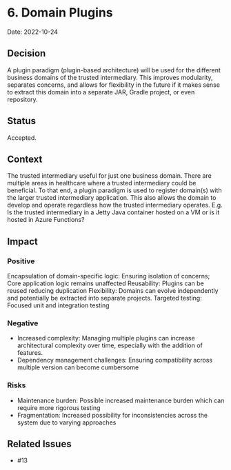 # 6. Domain Plugins

Date: 2022-10-24

## Decision

A plugin paradigm (plugin-based architecture) will be used for the different business domains of the trusted intermediary.  This improves
modularity, separates concerns, and allows for flexibility in the future if it makes sense to extract this domain
into a separate JAR, Gradle project, or even repository.

## Status

Accepted.

## Context

The trusted intermediary useful for just one business domain.  There are multiple areas in healthcare where
a trusted intermediary could be beneficial.  To that end, a plugin paradigm is used to register domain(s) with the
larger trusted intermediary application.  This also allows the domain to develop and operate regardless how the
trusted intermediary operates.  E.g. Is the trusted intermediary in a Jetty Java container hosted on a VM or is it
hosted in Azure Functions?

## Impact

### Positive

Encapsulation of domain-specific logic: Ensuring isolation of concerns; Core application logic remains unaffected
Reusability: Plugins can be reused reducing duplication
Flexibility: Domains can evolve independently and potentially be extracted into separate projects.
Targeted testing: Focused unit and integration testing


### Negative 

- Increased complexity: Managing multiple plugins can increase architectural complexity over time, especially with the addition of features.
- Dependency management challenges: Ensuring compatibility across multiple version can become cumbersome


### Risks
- Maintenance burden: Possible increased maintenance burden which can require more rigorous testing
- Fragmentation: Increased possibility for inconsistencies across the system due to varying approaches

## Related Issues

- #13
